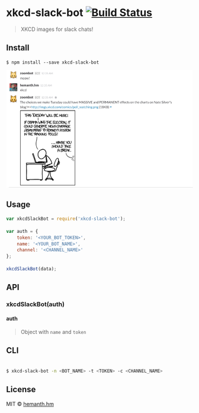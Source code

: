 # xkcd-slack-bot [![Build Status](https://travis-ci.org/hemanth/xkcd-slack-bot.svg?branch=master)](https://travis-ci.org/hemanth/xkcd-slack-bot)

> XKCD images for slack chats!


## Install

```
$ npm install --save xkcd-slack-bot
```

![bot](./bot.png)

## Usage

```js
var xkcdSlackBot = require('xkcd-slack-bot');

var auth = {
	token: '<YOUR_BOT_TOKEN>',
	name: '<YOUR_BOT_NAME>',
	channel: '<CHANNEL_NAME>'
};

xkcdSlackBot(data);
```


## API

### xkcdSlackBot(auth)

#### auth
> Object with `name` and `token`

## CLI

```sh

$ xkcd-slack-bot -n <BOT_NAME> -t <TOKEN> -c <CHANNEL_NAME>

```

## License

MIT © [hemanth.hm](http://h3manth.com)
